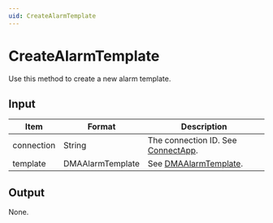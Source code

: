 ```yaml
---
uid: CreateAlarmTemplate
---
```


# CreateAlarmTemplate

Use this method to create a new alarm template.

<!-- Available from DataMiner 10.1.9 onwards. -->

## Input

| Item       | Format           | Description                                                           |
|------------|------------------|-----------------------------------------------------------------------|
| connection | String           | The connection ID. See [ConnectApp](xref:ConnectApp).                 |
| template   | DMAAlarmTemplate | See [DMAAlarmTemplate](xref:DMAAlarmTemplate). |

## Output

None.
